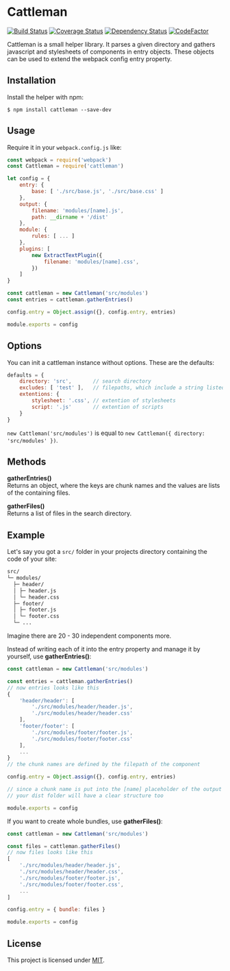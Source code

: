 # Cattleman

[![Build Status](https://travis-ci.org/chlorophyllkid/cattleman.svg?branch=master)](https://travis-ci.org/chlorophyllkid/cattleman)
[![Coverage Status](https://coveralls.io/repos/github/chlorophyllkid/cattleman/badge.svg?branch=master)](https://coveralls.io/github/chlorophyllkid/cattleman?branch=master)
[![Dependency Status](https://david-dm.org/chlorophyllkid/cattleman.svg)](https://david-dm.org/chlorophyllkid/cattleman)
[![CodeFactor](https://www.codefactor.io/repository/github/chlorophyllkid/cattleman/badge)](https://www.codefactor.io/repository/github/chlorophyllkid/cattleman)

Cattleman is a small helper library. It parses a given directory and gathers javascript and stylesheets of components in entry objects. These objects can be used to extend the webpack config entry property.

## Installation

Install the helper with npm:
```shell
$ npm install cattleman --save-dev
```

## Usage

Require it in your `webpack.config.js` like:

```javascript
const webpack = require('webpack')
const Cattleman = require('cattleman')

let config = {
    entry: {
        base: [ './src/base.js', './src/base.css' ]
    },
    output: {
        filename: 'modules/[name].js',
        path: __dirname + '/dist'
    },
    module: {
        rules: [ ... ]
    },
    plugins: [
        new ExtractTextPlugin({
            filename: 'modules/[name].css',
        })
    ]
}

const cattleman = new Cattleman('src/modules')
const entries = cattleman.gatherEntries()

config.entry = Object.assign({}, config.entry, entries)

module.exports = config

```

## Options

You can init a cattleman instance without options. These are the defaults:
```javascript
defaults = {
    directory: 'src',       // search directory
    excludes: [ 'test' ],   // filepaths, which include a string listed here, are ignored
    extentions: {
        stylesheet: '.css', // extention of stylesheets
        script: '.js'       // extention of scripts
    }
}
```
`new Cattleman('src/modules')` is equal to `new Cattleman({ directory: 'src/modules' })`.

## Methods

**gatherEntries()**<br>
Returns an object, where the keys are chunk names and the values are lists of the containing files.

**gatherFiles()**<br>
Returns a list of files in the search directory.

## Example

Let's say you got a `src/` folder in your projects directory containing the code of your site:
```bash
src/
└─ modules/
  ├─ header/
  │ ├─ header.js
  │ └─ header.css
  ├─ footer/
  │ ├─ footer.js
  │ └─ footer.css
  └─ ...
```
Imagine there are 20 - 30 independent components more.

Instead of writing each of it into the entry property and manage it by yourself, use **gatherEntries()**:
```javascript
const cattleman = new Cattleman('src/modules')

const entries = cattleman.gatherEntries()
// now entries looks like this
{
    'header/header': [
        './src/modules/header/header.js',
        './src/modules/header/header.css'
    ],
    'footer/footer': [
        './src/modules/footer/footer.js',
        './src/modules/footer/footer.css'
    ],
    ...
}
// the chunk names are defined by the filepath of the component

config.entry = Object.assign({}, config.entry, entries)

// since a chunk name is put into the [name] placeholder of the output paths,
// your dist folder will have a clear structure too

module.exports = config
```

If you want to create whole bundles, use **gatherFiles()**:

```javascript
const cattleman = new Cattleman('src/modules')

const files = cattleman.gatherFiles()
// now files looks like this
[
    './src/modules/header/header.js',
    './src/modules/header/header.css',
    './src/modules/footer/footer.js',
    './src/modules/footer/footer.css',
    ...
]

config.entry = { bundle: files }

module.exports = config
```


## License

This project is licensed under [MIT](https://github.com/chlorophyllkid/cattleman/blob/master/LICENSE).
